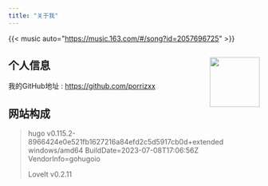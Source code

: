 ```yaml
---
title: "关于我"
---
```


[//]: # ({{< music url="/music/spiral.mp3" name=spiral artist=LONGMAN cover="/images/spiral.jpg" >}})

{{< music auto="https://music.163.com/#/song?id=2057696725" >}}

## 个人信息 <img src="/img/logo.png" align='right' style="height:100px"/>

我的GitHub地址 : https://github.com/porrizxx

## 网站构成

> hugo v0.115.2-8966424e0e521fb1627216a84efd2c5d5917cb0d+extended windows/amd64 BuildDate=2023-07-08T17:06:56Z
> VendorInfo=gohugoio
>
> LoveIt v0.2.11
